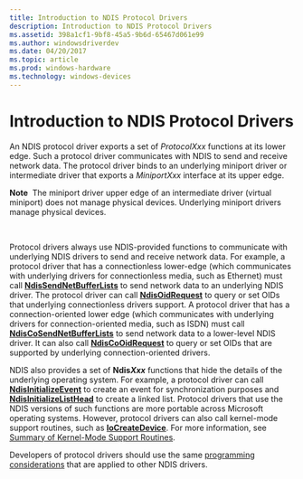 ```yaml
---
title: Introduction to NDIS Protocol Drivers
description: Introduction to NDIS Protocol Drivers
ms.assetid: 398a1cf1-9bf8-45a5-9b6d-65467d061e99
ms.author: windowsdriverdev
ms.date: 04/20/2017
ms.topic: article
ms.prod: windows-hardware
ms.technology: windows-devices
---
```


# Introduction to NDIS Protocol Drivers


An NDIS protocol driver exports a set of *ProtocolXxx* functions at its lower edge. Such a protocol driver communicates with NDIS to send and receive network data. The protocol driver binds to an underlying miniport driver or intermediate driver that exports a *MiniportXxx* interface at its upper edge.

**Note**  The miniport driver upper edge of an intermediate driver (virtual miniport) does not manage physical devices. Underlying miniport drivers manage physical devices.

 

Protocol drivers always use NDIS-provided functions to communicate with underlying NDIS drivers to send and receive network data. For example, a protocol driver that has a connectionless lower-edge (which communicates with underlying drivers for connectionless media, such as Ethernet) must call [**NdisSendNetBufferLists**](https://msdn.microsoft.com/library/windows/hardware/ff564535) to send network data to an underlying NDIS driver. The protocol driver can call [**NdisOidRequest**](https://msdn.microsoft.com/library/windows/hardware/ff563710) to query or set OIDs that underlying connectionless drivers support. A protocol driver that has a connection-oriented lower edge (which communicates with underlying drivers for connection-oriented media, such as ISDN) must call [**NdisCoSendNetBufferLists**](https://msdn.microsoft.com/library/windows/hardware/ff561728) to send network data to a lower-level NDIS driver. It can also call [**NdisCoOidRequest**](https://msdn.microsoft.com/library/windows/hardware/ff561711) to query or set OIDs that are supported by underlying connection-oriented drivers.

NDIS also provides a set of **Ndis*Xxx*** functions that hide the details of the underlying operating system. For example, a protocol driver can call [**NdisInitializeEvent**](https://msdn.microsoft.com/library/windows/hardware/ff562732) to create an event for synchronization purposes and [**NdisInitializeListHead**](https://msdn.microsoft.com/library/windows/hardware/ff562734) to create a linked list. Protocol drivers that use the NDIS versions of such functions are more portable across Microsoft operating systems. However, protocol drivers can also call kernel-mode support routines, such as [**IoCreateDevice**](https://msdn.microsoft.com/library/windows/hardware/ff548397). For more information, see [Summary of Kernel-Mode Support Routines](https://msdn.microsoft.com/library/windows/hardware/ff563889).

Developers of protocol drivers should use the same [programming considerations](network-driver-programming-considerations.md) that are applied to other NDIS drivers.

 

 





